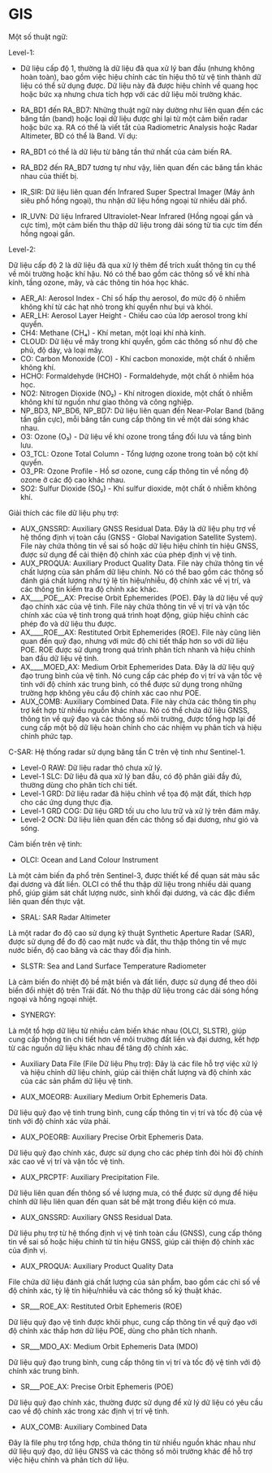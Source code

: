 # GIS

Một số thuật ngữ:

Level-1:
- Dữ liệu cấp độ 1, thường là dữ liệu đã qua xử lý ban đầu (nhưng không hoàn toàn), bao gồm việc hiệu chỉnh các tín hiệu thô từ vệ tinh thành dữ liệu có thể sử dụng được. Dữ liệu này đã được hiệu chỉnh về quang học hoặc bức xạ nhưng chưa tích hợp với các dữ liệu môi trường khác.

- RA_BD1 đến RA_BD7: Những thuật ngữ này dường như liên quan đến các băng tần (band) hoặc loại dữ liệu được ghi lại từ một cảm biến radar hoặc bức xạ. RA có thể là viết tắt của Radiometric Analysis hoặc Radar Altimeter, BD có thể là Band. Ví dụ:

- RA_BD1 có thể là dữ liệu từ băng tần thứ nhất của cảm biến RA.
- RA_BD2 đến RA_BD7 tương tự như vậy, liên quan đến các băng tần khác nhau của thiết bị.
- IR_SIR: Dữ liệu liên quan đến Infrared Super Spectral Imager (Máy ảnh siêu phổ hồng ngoại), thu nhận dữ liệu hồng ngoại từ nhiều dải phổ.
- IR_UVN: Dữ liệu Infrared Ultraviolet-Near Infrared (Hồng ngoại gần và cực tím), một cảm biến thu thập dữ liệu trong dải sóng từ tia cực tím đến hồng ngoại gần.

Level-2:

   Dữ liệu cấp độ 2 là dữ liệu đã qua xử lý thêm để trích xuất thông tin cụ thể về môi trường hoặc khí hậu. Nó có thể bao gồm các thông số về khí nhà kính, tầng ozone, mây, và các thông tin hóa học khác.

- AER_AI: Aerosol Index - Chỉ số hấp thụ aerosol, đo mức độ ô nhiễm không khí từ các hạt nhỏ trong khí quyển như bụi và khói.
- AER_LH: Aerosol Layer Height - Chiều cao của lớp aerosol trong khí quyển.
- CH4: Methane (CH₄) - Khí metan, một loại khí nhà kính.
- CLOUD: Dữ liệu về mây trong khí quyển, gồm các thông số như độ che phủ, độ dày, và loại mây.
- CO: Carbon Monoxide (CO) - Khí cacbon monoxide, một chất ô nhiễm không khí.
- HCHO: Formaldehyde (HCHO) - Formaldehyde, một chất ô nhiễm hóa học.
- NO2: Nitrogen Dioxide (NO₂) - Khí nitrogen dioxide, một chất ô nhiễm không khí từ nguồn như giao thông và công nghiệp.
- NP_BD3, NP_BD6, NP_BD7: Dữ liệu liên quan đến Near-Polar Band (băng tần gần cực), mỗi băng tần cung cấp thông tin về một dải sóng khác nhau.
- O3: Ozone (O₃) - Dữ liệu về khí ozone trong tầng đối lưu và tầng bình lưu.
- O3_TCL: Ozone Total Column - Tổng lượng ozone trong toàn bộ cột khí quyển.
- O3_PR: Ozone Profile - Hồ sơ ozone, cung cấp thông tin về nồng độ ozone ở các độ cao khác nhau.
- SO2: Sulfur Dioxide (SO₂) - Khí sulfur dioxide, một chất ô nhiễm không khí.

Giải thích các file dữ liệu phụ trợ: 
- AUX_GNSSRD: Auxiliary GNSS Residual Data. Đây là dữ liệu phụ trợ về hệ thống định vị toàn cầu (GNSS - Global Navigation Satellite System). File này chứa thông tin về sai số hoặc dữ liệu hiệu chỉnh tín hiệu GNSS, được sử dụng để cải thiện độ chính xác của phép định vị vệ tinh.
- AUX_PROQUA: Auxiliary Product Quality Data. File này chứa thông tin về chất lượng của sản phẩm dữ liệu chính. Nó có thể bao gồm các thông số đánh giá chất lượng như tỷ lệ tín hiệu/nhiễu, độ chính xác về vị trí, và các thông tin kiểm tra độ chính xác khác.
- AX____POE__AX: Precise Orbit Ephemerides (POE). Đây là dữ liệu về quỹ đạo chính xác của vệ tinh. File này chứa thông tin về vị trí và vận tốc chính xác của vệ tinh trong quá trình hoạt động, giúp hiệu chỉnh các phép đo và dữ liệu thu được.
- AX____ROE__AX: Restituted Orbit Ephemerides (ROE). File này cũng liên quan đến quỹ đạo, nhưng với mức độ chi tiết thấp hơn so với dữ liệu POE. ROE được sử dụng trong quá trình phân tích nhanh và hiệu chỉnh ban đầu dữ liệu vệ tinh.
- AX____MOED_AX: Medium Orbit Ephemerides Data. Đây là dữ liệu quỹ đạo trung bình của vệ tinh. Nó cung cấp các phép đo vị trí và vận tốc vệ tinh với độ chính xác trung bình, có thể được sử dụng trong những trường hợp không yêu cầu độ chính xác cao như POE.
- AUX_COMB: Auxiliary Combined Data. File này chứa các thông tin phụ trợ kết hợp từ nhiều nguồn khác nhau. Nó có thể chứa dữ liệu GNSS, thông tin về quỹ đạo và các thông số môi trường, được tổng hợp lại để cung cấp một bộ dữ liệu hoàn chỉnh cho các nhiệm vụ phân tích và hiệu chỉnh phức tạp.

C-SAR: Hệ thống radar sử dụng băng tần C trên vệ tinh như Sentinel-1.
- Level-0 RAW: Dữ liệu radar thô chưa xử lý.
- Level-1 SLC: Dữ liệu đã qua xử lý ban đầu, có độ phân giải đầy đủ, thường dùng cho phân tích chi tiết.
- Level-1 GRD: Dữ liệu radar đã hiệu chỉnh về tọa độ mặt đất, thích hợp cho các ứng dụng thực địa.
- Level-1 GRD COG: Dữ liệu GRD tối ưu cho lưu trữ và xử lý trên đám mây.
- Level-2 OCN: Dữ liệu liên quan đến các thông số đại dương, như gió và sóng.

Cảm biến trên vệ tinh:
- OLCI: Ocean and Land Colour Instrument

Là một cảm biến đa phổ trên Sentinel-3, được thiết kế để quan sát màu sắc đại dương và đất liền. OLCI có thể thu thập dữ liệu trong nhiều dải quang phổ, giúp giám sát chất lượng nước, sinh khối đại dương, và các đặc điểm liên quan đến thực vật.
- SRAL: SAR Radar Altimeter

Là một radar đo độ cao sử dụng kỹ thuật Synthetic Aperture Radar (SAR), được sử dụng để đo độ cao mặt nước và đất, thu thập thông tin về mực nước biển, độ cao băng và các thay đổi địa hình.
- SLSTR: Sea and Land Surface Temperature Radiometer

Là cảm biến đo nhiệt độ bề mặt biển và đất liền, được sử dụng để theo dõi biến đổi nhiệt độ trên Trái đất. Nó thu thập dữ liệu trong các dải sóng hồng ngoại và hồng ngoại nhiệt.
- SYNERGY:

Là một tổ hợp dữ liệu từ nhiều cảm biến khác nhau (OLCI, SLSTR), giúp cung cấp thông tin chi tiết hơn về môi trường đất liền và đại dương, kết hợp từ các nguồn dữ liệu khác nhau để tăng độ chính xác.
- Auxiliary Data File (File Dữ liệu Phụ trợ):
Đây là các file hỗ trợ việc xử lý và hiệu chỉnh dữ liệu chính, giúp cải thiện chất lượng và độ chính xác của các sản phẩm dữ liệu vệ tinh.

- AUX_MOEORB: Auxiliary Medium Orbit Ephemeris Data.

Dữ liệu quỹ đạo vệ tinh trung bình, cung cấp thông tin vị trí và tốc độ của vệ tinh với độ chính xác vừa phải.
- AUX_POEORB: Auxiliary Precise Orbit Ephemeris Data.

Dữ liệu quỹ đạo chính xác, được sử dụng cho các phép tính đòi hỏi độ chính xác cao về vị trí và vận tốc vệ tinh.
- AUX_PRCPTF: Auxiliary Precipitation File.

Dữ liệu liên quan đến thông số về lượng mưa, có thể được sử dụng để hiệu chỉnh dữ liệu liên quan đến quan sát bề mặt trong điều kiện có mưa.
- AUX_GNSSRD: Auxiliary GNSS Residual Data.

Dữ liệu phụ trợ từ hệ thống định vị vệ tinh toàn cầu (GNSS), cung cấp thông tin về sai số hoặc hiệu chỉnh từ tín hiệu GNSS, giúp cải thiện độ chính xác của định vị.
- AUX_PROQUA: Auxiliary Product Quality Data 

File chứa dữ liệu đánh giá chất lượng của sản phẩm, bao gồm các chỉ số về độ chính xác, tỷ lệ tín hiệu/nhiễu và các thông số kỹ thuật khác.
- SR___ROE_AX: Restituted Orbit Ephemeris (ROE) 

Dữ liệu quỹ đạo vệ tinh được khôi phục, cung cấp thông tin về quỹ đạo với độ chính xác thấp hơn dữ liệu POE, dùng cho phân tích nhanh.
- SR___MDO_AX: Medium Orbit Ephemeris Data (MDO) 

Dữ liệu quỹ đạo trung bình, cung cấp thông tin vị trí và tốc độ vệ tinh với độ chính xác trung bình.
- SR___POE_AX: Precise Orbit Ephemeris (POE) 

Dữ liệu quỹ đạo chính xác, thường được sử dụng để xử lý dữ liệu có yêu cầu cao về độ chính xác trong xác định vị trí vệ tinh.
- AUX_COMB: Auxiliary Combined Data

Đây là file phụ trợ tổng hợp, chứa thông tin từ nhiều nguồn khác nhau như dữ liệu quỹ đạo, dữ liệu GNSS và các thông số môi trường khác để hỗ trợ việc hiệu chỉnh và phân tích dữ liệu.

